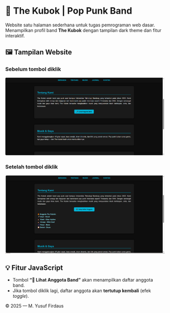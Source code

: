 # 🎸 The Kubok | Pop Punk Band

Website satu halaman sederhana untuk tugas pemrograman web dasar.  
Menampilkan profil band **The Kubok** dengan tampilan dark theme dan fitur interaktif.


## 🖼️ Tampilan Website

### Sebelum tombol diklik
![Sebelum Klik](./logo/before.PNG)

### Setelah tombol diklik
![Setelah Klik](./logo/after.PNG)


## 💡 Fitur JavaScript
- Tombol **“🎸 Lihat Anggota Band”** akan menampilkan daftar anggota band.
- Jika tombol diklik lagi, daftar anggota akan **tertutup kembali** (efek *toggle*).


© 2025 — M. Yusuf Firdaus
